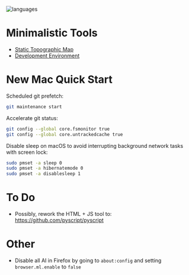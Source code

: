 ![languages](https://github-readme-stats.vercel.app/api/top-langs/?username=altermarkive&hide=roff&langs_count=10&layout=compact&hide_border=true&disable_animations=true&theme=dark)

# Minimalistic Tools

- [Static Topographic Map](https://altermarkive.github.io/altermarkive/web/topography.html)
- [Development Environment](sovereign)

# New Mac Quick Start

Scheduled git prefetch:

```bash
git maintenance start
```

Accelerate git status:

```bash
git config --global core.fsmonitor true
git config --global core.untrackedcache true
```

Disable sleep on macOS to avoid interrupting background network tasks with screen lock:

```bash
sudo pmset -a sleep 0
sudo pmset -a hibernatemode 0
sudo pmset -a disablesleep 1
```

# To Do

- Possibly, rework the HTML + JS tool to: https://github.com/pyscript/pyscript

# Other

- Disable all AI in Firefox by going to `about:config` and setting `browser.ml.enable` to `false`
